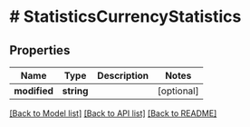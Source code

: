 # # StatisticsCurrencyStatistics

## Properties

Name | Type | Description | Notes
------------ | ------------- | ------------- | -------------
**modified** | **string** |  | [optional]

[[Back to Model list]](../../README.md#models) [[Back to API list]](../../README.md#endpoints) [[Back to README]](../../README.md)
